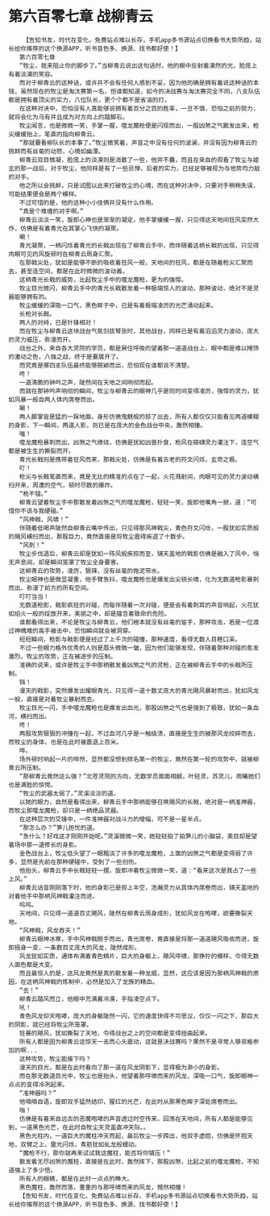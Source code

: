 # 第六百零七章 战柳青云
        【告知书友，时代在变化，免费站点难以长存，手机app多书源站点切换看书大势所趋，站长给你推荐的这个换源APP，听书音色多、换源、找书都好使！】
       第六百零七章
       “牧尘，我来阻止你的脚步了。”当柳青云说出这句话时，他的眼中反射着漠然的光，脸庞上有着淡漠的笑容。
       而对于柳青云的这种话，或许并不会有任何人感到不妥，因为他的确是拥有着说这种话的本钱，虽然现在的牧尘是淘汰赛第一名，但谁都知道，如今的决战赛与淘汰赛完全不同，八支队伍都是拥有着顶尖的实力，八位队长，更个个都不是省油的灯。
       在这种对决中，恐怕没有人真能够说拥有着百分之百的胜率，一旦不慎，恐怕之前的努力，就将会化为乌有并且成为对方向上的踏脚石。
       牧尘闻言，也是微微一笑，手掌一握，噬龙魔枪便是闪现而出，一股凶煞之气散发出来，枪尖缓缓抬上，笔直的指向柳青云。
       “那就要看柳队长的本事了。”牧尘微笑着，声音之中没有任何的波澜，并没有因为柳青云的挑衅而有丝毫的动怒，心境如幽潭。
       柳青云双目微凝，脸庞上的淡漠则是消散了一些，他并不蠢，而且在亲自的观看了牧尘与姬玄的那一战后，对于牧尘，他同样是有了一些忌惮，后者的实力，已经足够被视为与他势均力敌的对手。
       他之所以会挑衅，只是试图以此来打破牧尘的心境，而在这种对决中，只要对手稍稍失误，可能结果便会是两个模样。
       不过可惜的是，他的这种小小伎俩并没有什么作用。
       “真是个难缠的对手啊。”
       柳青云淡淡一笑，旋即心神也是渐渐的凝定，他手掌缓缓一握，只见得这天地间狂风突然大作，仿佛是有着青光在其掌心飞快的凝聚。
       唰！
       青光凝聚，一柄闪烁着青光的长戟出现在了柳青云手中，而伴随着这柄长戟的出现，只见得肉眼可见的风旋顿时在柳青云周身汇聚。
       在那戟尖处，犹如是能够不断的吸收着狂风一般，天地间的狂风，都是在随着枪尖汇聚而去，甚至连空间，都是在此时微微的波动着。
       这柄青光长戟的威势，比起牧尘手中的噬龙魔枪，更为的强悍。
       牧尘目光微闪，柳青云手中的青光长戟散发着一种极端惊人的波动，那种波动，绝对不是灵器能够拥有的。
       牧尘缓缓的深吸一口气，黑色眸子中，已是有着极端凌厉的光芒涌动起来。
       长枪对长戟。
       两人的对峙，已是针锋相对！
       而在牧尘与柳青云这块战台气氛剑拔弩张时，其他战台，同样已是有着滔滔灵力波动，庞大的灵力威压，弥漫而开。
       战台之外，来自各大灵院的学员，都是屏住呼吸的望着那一道道战台上，眼中都是难以掩饰的激动之色，八强之战，终于是要展开了。
       而究竟是哪四支队伍最终能够脱颖而出，恐怕现在谁都说不清楚。
       咚！
       一道清脆的钟吟之声，陡然间在天地之间响彻而起。
       而就在那钟吟声响彻的瞬间，牧尘与柳青云的眼神几乎是同时间变得凌厉，强悍的灵力，犹如风暴一般自两人体内席卷而出。
       唰！
       两人脚掌皆是猛的一跺地面，身形仿佛鬼魅般的掠了出去，所有人都仅仅只能看见两道模糊的身影，下一瞬间，两道人影，则已是在庞大的金色战台中央，轰然相撞。
       嗤！
       噬龙魔枪暴刺而出，凶煞之气缭绕，仿佛是犹如凶兽扑食，枪风在磅礴灵力灌注下，连空气都是被生生的撕裂而开。
       青光长戟则是携带着狂风而来，那戟尖处，仿佛是有着古老的符文闪烁，玄奇之极。
       叮！
       枪尖与长戟笔直而来，竟是无比的精准的点在了一起，火花溅射间，肉眼可见的灵力波动横扫开来，周遭的空气，顿时尽数的爆炸。
       “枪不错。”
       柳青云望着牧尘手中那散发着凶煞之气的噬龙魔枪，轻轻一笑，旋即他嘴角一掀，道：“可惜你不该与我硬碰。”
       “风神戟，风啸！”
       伴随着低喝声陡然自柳青云嘴中传出，只见得那风神戟尖，青色符文闪烁，一股犹如实质般的飓风横扫而出，那股巨力，竟然直接是将牧尘震得疾退了十数步。
       “风刺！”
       牧尘步伐退后，柳青云却是犹如一阵风般疾掠而至，铺天盖地的戟影仿佛是融入了风中，悄无声息间，却是瞬间笼罩了牧尘全身要害。
       这柳青云的攻势，凌厉，狠辣，没有丝毫的拖泥带水。
       牧尘眼神也是微显凝重，他手臂急抖，噬龙魔枪也是爆发出尖锐长啸，化为无数道枪影暴刺而出，弥漫了前方的所有空间。
       叮叮当当！
       无数道枪影，戟影疯狂的对碰，而每伴随着一次对碰，便是会有着刺耳的声音响起，火花犹如焰火一般的绽放开来，美丽之中，却是蕴含着致命的危险。
       谁都看得出来，不论是牧尘与柳青云，他们根本就没有丝毫的留手，那种攻击，若是一位渡过神魄难的高手被击中，恐怕瞬间就会被洞穿。
       短短瞬间，枪影与戟影便是经过了上千次的碰撞，那种速度，看得无数人目瞪口呆。
       不过一些眼力格外优秀的人则是眉头微微一皱，因为他们能够发现，伴随着那种对碰的愈发激烈，牧尘的攻势，正在被逐步的压制。
       准确的说来，或许是牧尘手中那柄散发着凶煞之气的灵枪，正在被柳青云手中的长戟所压制。
       铛！
       漫天的戟影，突然爆发出耀眼青光，只见得一道十数丈庞大的青光飓风暴射而出，犹如风龙一般，直接是对着牧尘暴射而去。
       牧尘目光一闪，手中噬龙魔枪也是爆发出血光，那股凶煞之气也是强到了极致，犹如一条血河，横扫而出。
       咚！
       两股攻势狠狠的冲撞在一起，不过血河几乎是一触级溃，直接是生生的被那风龙绞碎而去，而牧尘的身体，也是在此时被震退上百米。
       哗。
       场外顿时响起一片的哗然，显然都没想到排名第一的牧尘，竟然在第一轮的攻势中，就被柳青云所压制。
       “那柳青云竟然这么强？”北苍灵院的方向，无数学员面面相觑，叶轻灵，苏灵儿，雨曦她们也是满脸的惊愕。
       “牧尘的武器太弱了。”灵溪淡淡的道。
       以她的眼力，自然是看得出来，柳青云手中那柄能够召唤飓风的长戟，绝对是一柄准神器，而牧尘那噬龙魔枪，却只是一柄绝品灵器。
       在这种层次的交锋中，一件准神器对战斗力的增幅，可不是一星半点。
       “那怎么办？”笋儿担忧的道。
       “急什么？好戏这才刚刚开始呢。”灵溪微微一笑，她轻轻拍了拍笋儿的小脑袋，美目却是望着场中那一道修长的身影。
       金色战台上，牧尘低头望了一眼黯淡了许多的噬龙魔枪，上面的凶煞之气都是变得弱了许多，显然是先前在那种硬碰中，受到了一些创伤。
       他抬头，柳青云手中长戟轻轻一摆，旋即冲着牧尘微微一笑，道：“看来这次是我占了一些上风。”
       柳青云话音刚刚落下时，他的身影已是掠上半空，浩瀚灵力从其体内席卷而出，铺天盖地的对着他手中那柄风神戟灌注而进。
       呜呜。
       天地间，只见得一道道百丈飓风，陡然在柳青云周身成形，犹如风龙在咆哮，欲要撕裂天地。
       “风神戟，风龙吞天！”
       柳青云眼神冰寒，手中风神戟脱手而出，青光席卷，竟直接是将那一道道飓风吸收而进，旋即摇身一变，一条数百丈庞大的风龙，陡然成形。
       风龙犹如实质，通体布满着青色鳞片，巨大的身躯上，飓风呼啸，那狰狞的模样，令得无数人面色都是大变。
       而且最惊人的是，这风龙竟然是真的散发着一种龙威，显然，这应该是因为那柄风神戟的原因，在这柄风神戟的炼制中，必然是加入了龙族的精血。
       “去！”
       柳青云踏风而立，他眼中充满着冷漠，手指凌空点下。
       吼！
       青色风龙仰天咆哮，庞大的身躯陡然一闪，它的速度快得不可思议，仅仅一闪之下，那巨大的阴影，就已经将牧尘所笼罩。
       狂暴的飓风，犹如撕裂了天地，令得战台之上的空间都是变得扭曲起来。
       所有人都是因为柳青云这惊天一击而心头震动，这就是决战赛吗？果然不是寻常人够资格参加的啊...
       这种攻势，牧尘能接下吗？
       漫天的目光，都是在此时看向了那一道在风龙阴影下，显得极为渺小的身影。
       而在那无数道目光中，牧尘也是抬头，他望着那呼啸而来的风龙，深吸一口气，旋即眼神一点点的变得冷冽起来。
       “准神器吗？”
       他喃喃自语，旋即双手猛然结印，猩红的光芒，在此时从那黑色眸子深处席卷而出。
       嗡！
       仿佛是有着来自远古的恶魔咆哮的声音透过时空传来，回荡在天地间，所有人都是能够见到，一道黑色光芒，在此时自牧尘天灵盖直冲天际。。
       黑色光柱内，一道巨大的魔柱冲天而起，最后牧尘一步跨出，他双手虚抱，仿佛是怀抱天地，双臂之上，雷光闪烁，青筋犹如虬龙般蠕动。
       “魔枪不行，那你就再来试试我这魔柱，能否将你镇压！”
       散发着无尽凶煞的魔柱，直接是在此时，轰然挥下，那股凶煞，比起之前的噬龙魔枪，不知道强上了多少倍。
       所有人的眼睛，都是在此时一点点的睁大。
       黑色魔柱，轰然而落，重重的与那呼啸而来的风龙，憾然相撞！
       【告知书友，时代在变化，免费站点难以长存，手机app多书源站点切换看书大势所趋，站长给你推荐的这个换源APP，听书音色多、换源、找书都好使！】